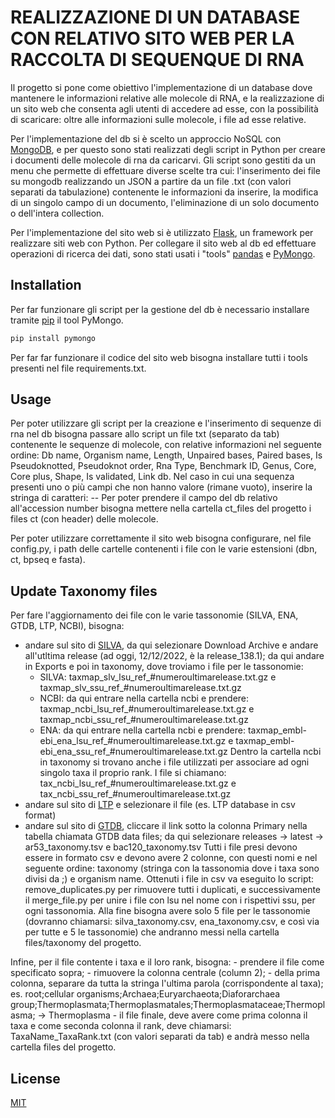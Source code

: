 # REALIZZAZIONE DI UN DATABASE CON RELATIVO SITO WEB PER LA RACCOLTA DI SEQUENQUE DI RNA

Il progetto si pone come obiettivo l'implementazione di un database dove mantenere le informazioni relative alle molecole di RNA,
e la realizzazione di un sito web che consenta agli utenti di accedere ad esse, con la possibilità di scaricare: oltre alle informazioni sulle molecole,
i file ad esse relative.

Per l'implementazione del db si è scelto un approccio NoSQL con [MongoDB](https://www.mongodb.com/home), e per questo sono stati realizzati degli script in Python per creare 
i documenti delle molecole di rna da caricarvi. Gli script sono gestiti da un menu che permette di effettuare diverse scelte tra cui: l'inserimento dei file su mongodb
realizzando un JSON a partire da un file .txt (con valori separati da tabulazione) contenente le informazioni da inserire, la modifica di un singolo campo di un
documento, l'eliminazione di un solo documento o dell'intera collection. 

Per l'implementazione del sito web si è utilizzato [Flask](https://flask.palletsprojects.com/en/2.2.x/), un framework per realizzare siti web con Python.
Per collegare il sito web al db ed effettuare operazioni di ricerca dei dati, sono stati usati i "tools" [pandas](https://pandas.pydata.org/) e [PyMongo](https://pymongo.readthedocs.io/en/stable/).  


## Installation

Per far funzionare gli script per la gestione del db è necessario installare tramite [pip](https://pip.pypa.io/en/stable/) il tool PyMongo.

```bash
pip install pymongo
```

Per far far funzionare il codice del sito web bisogna installare tutti i tools presenti nel file requirements.txt.

## Usage

Per poter utilizzare gli script per la creazione e l'inserimento di sequenze di rna nel db bisogna passare allo script un file txt (separato da tab) contenente le
sequenze di molecole, con relative informazioni nel seguente ordine: Db name, Organism name, Length, Unpaired bases, Paired bases, Is Pseudoknotted, 
Pseudoknot order, Rna Type, Benchmark ID, Genus, Core, Core plus, Shape, Is validated, Link db.
Nel caso in cui una sequenza presenti uno o più campi che non hanno valore (rimane vuoto), inserire la stringa di caratteri: --
Per poter prendere il campo del db relativo all'accession number bisogna mettere nella cartella ct_files del progetto i files ct (con header) delle molecole.

Per poter utilizzare correttamente il sito web bisogna configurare, nel file config.py, i path delle cartelle contenenti i file con le varie estensioni 
(dbn, ct, bpseq e fasta).

## Update Taxonomy files

Per fare l'aggiornamento dei file con le varie tassonomie (SILVA, ENA, GTDB, LTP, NCBI), bisogna: 
  - andare sul sito di [SILVA](https://www.arb-silva.de/), da qui selezionare Download Archive e andare all'utltima release (ad oggi, 12/12/2022, è la release_138.1);
    da qui andare in Exports e poi in taxonomy, dove troviamo i file per le tassonomie:
      - SILVA: taxmap_slv_lsu_ref_#numeroultimarelease.txt.gz e taxmap_slv_ssu_ref_#numeroultimarelease.txt.gz
      - NCBI: da qui entrare nella cartella ncbi e prendere: taxmap_ncbi_lsu_ref_#numeroultimarelease.txt.gz e taxmap_ncbi_ssu_ref_#numeroultimarelease.txt.gz
      - ENA: da qui entrare nella cartella ncbi e prendere: taxmap_embl-ebi_ena_lsu_ref_#numeroultimarelease.txt.gz e 
        taxmap_embl-ebi_ena_ssu_ref_#numeroultimarelease.txt.gz
    Dentro la cartella ncbi in taxonomy si trovano anche i file utilizzati per associare ad ogni singolo taxa il proprio rank. 
    I file si chiamano: tax_ncbi_lsu_ref_#numeroultimarelease.txt.gz e tax_ncbi_ssu_ref_#numeroultimarelease.txt.gz
  - andare sul sito di [LTP](https://imedea.uib-csic.es/mmg/ltp/#Downloads) e selezionare il file (es. LTP database in csv format)
  - andare sul sito di [GTDB](https://gtdb.ecogenomic.org/downloads), cliccare il link sotto la colonna Primary nella tabella chiamata GTDB data files; 
    da qui selezionare releases -> latest -> ar53_taxonomy.tsv e bac120_taxonomy.tsv
  Tutti i file presi devono essere in formato csv e devono avere 2 colonne, con questi nomi e nel seguente ordine: taxonomy (stringa con la tassonomia dove i taxa
  sono divisi da ;) e organism name. 
  Ottenuti i file in csv va eseguito lo script: remove_duplicates.py per rimuovere tutti i duplicati, e successivamente il merge_file.py per unire i file con lsu nel
  nome con i rispettivi ssu, per ogni tassonomia.
  Alla fine bisogna avere solo 5 file per le tassonomie (dovranno chiamarsi: silva_taxonomy.csv, ena_taxonomy.csv, e così via per tutte e 5 le tassonomie)
  che andranno messi nella cartella files/taxonomy del progetto.
  
  Infine, per il file contente i taxa e il loro rank, bisogna: 
    - prendere il file come specificato sopra;
    - rimuovere la colonna centrale (column 2);
    - della prima colonna, separare da tutta la stringa l'ultima parola (corrispondente al taxa); 
      es. root;cellular organisms;Archaea;Euryarchaeota;Diaforarchaea group;Thermoplasmata;Thermoplasmatales;Thermoplasmataceae;Thermoplasma; -> Thermoplasma 
    - il file finale, deve avere come prima colonna il taxa e come seconda colonna il rank, deve chiamarsi: TaxaName_TaxaRank.txt (con valori separati da tab) e andrà
      messo nella cartella files del progetto.

## License

[MIT](https://choosealicense.com/licenses/mit/)
